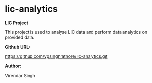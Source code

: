 # lic-analytics
**LIC Project**

This project is used to analyse LIC data and perform data analytics on provided data.

**Github URL:**

https://github.com/vpsinghrathore/lic-analytics.git

**Author:**

Virendar Singh